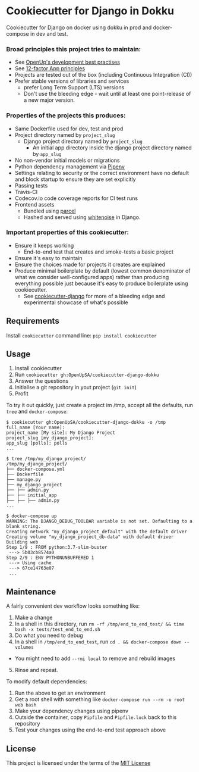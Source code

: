 Cookiecutter for Django in Dokku
================================

Cookiecutter for Django on docker using dokku in prod and docker-compose in dev and test.

### Broad principles this project tries to maintain:

- See [OpenUp's development best practises](https://github.com/OpenUpSA/best-practices/blob/master/development.md)
- See [12-factor App principles](https://12factor.net/)
- Projects are tested out of the box (including Continuous Integration (CI))
- Prefer stable versions of libraries and services
  - prefer Long Term Support (LTS) versions
  - Don't use the bleeding edge - wait until at least one point-release of a new major version.

### Properties of the projects this produces:

- Same Dockerfile used for dev, test and prod
- Project directory named by `project_slug`
  - Django project directory named by `project_slug`
    - An initial app directory inside the django project directory named by `app_slug`
- No non-vendor initial models or migrations
- Python dependency management via [Pipenv](https://pypi.org/project/pipenv/)
- Settings relating to security or the correct environment have no default and block startup to ensure they are set explicitly
- Passing tests
- Travis-CI
- Codecov.io code coverage reports for CI test runs
- Frontend assets
  - Bundled using [parcel](https://parceljs.org/)
  - Hashed and served using [whitenoise](https://pypi.org/project/whitenoise/) in Django.

### Important properties of this cookiecutter:

- Ensure it keeps working
  - End-to-end test that creates and smoke-tests a basic project
- Ensure it's easy to maintain
- Ensure the choices made for projects it creates are explained
- Produce minimal boilerplate by default (lowest common denominator of what we consider well-configured apps) rather than producing everything possible just because it's easy to produce boilerplate using cookiecutter.
  - See [cookiecutter-django](https://github.com/pydanny/cookiecutter-django/) for more of a bleeding edge and experimental showcase of what's possible


Requirements
------------
Install `cookiecutter` command line: `pip install cookiecutter`


Usage
-----

1. Install cookiecutter
2. Run `cookiecutter gh:OpenUpSA/cookiecutter-django-dokku`
3. Answer the questions
4. Initialise a git repository in yout project (`git init`)
5. Profit

To try it out quickly, just create a project im /tmp, accept all the defaults, run `tree` and `docker-compose`:

    $ cookiecutter gh:OpenUpSA/cookiecutter-django-dokku -o /tmp
    full_name [Your name]:
    project_name [My site]: My Django Project
    project_slug [my_django_project]:
    app_slug [polls]: polls
    ...

    $ tree /tmp/my_django_project/
    /tmp/my_django_project/
    ├── docker-compose.yml
    ├── Dockerfile
    ├── manage.py
    ├── my_django_project
    ├── ├── admin.py
    ├── ├── initial_app
    ├── ├── ├── admin.py
    ...

    $ docker-compose up
    WARNING: The DJANGO_DEBUG_TOOLBAR variable is not set. Defaulting to a blank string.
    Creating network "my_django_project_default" with the default driver
    Creating volume "my_django_project_db-data" with default driver
    Building web
    Step 1/9 : FROM python:3.7-slim-buster
     ---> 5b03cb8574a0
    Step 2/9 : ENV PYTHONUNBUFFERED 1
     ---> Using cache
     ---> 67ce14763e07
     ...


Maintenance
-----------

A fairly convenient dev workflow looks something like:

1. Make a change
2. In a shell in this directory, run `rm -rf /tmp/end_to_end_test/ && time bash -x tests/test_end_to_end.sh`
3. Do what you need to debug
4. In a shell in `/tmp/end_to_end_test`, run `cd . && docker-compose down --volumes`
  - You might need to add `--rmi local` to remove and rebuild images
5. Rinse and repeat.

To modify default dependencies:

1. Run the above to get an environment
2. Get a root shell with something like `docker-compose run --rm -u root web bash`
3. Make your dependency changes using pipenv
4. Outside the container, copy `Pipfile` and `Pipfile.lock` back to this repository
5. Test your changes using the end-to-end test approach above


License
-------
This project is licensed under the terms of the [MIT License](/LICENSE)
